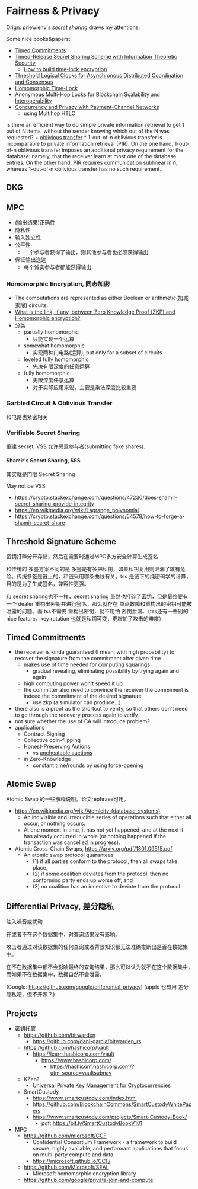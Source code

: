 # Fairness & Privacy

Orign: priewienv's [_secret sharing_](https://blog.priewienv.me/post/randomness-blockchain-1/) draws my attentions.

Some nice books&papers:

+ [Timed Commitments](https://www.iacr.org/archive/crypto2000/18800237/18800237.pdf)
+ [Timed-Release Secret Sharing Scheme with Information Theoretic Security](https://arxiv.org/pdf/1401.5895.pdf)
    + [How to build time-lock encryption](https://eprint.iacr.org/2015/482.pdf)
+ [Threshold Logical Clocks for Asynchronous Distributed Coordination and Consensus](https://arxiv.org/abs/1907.07010)
+ [Homomorphic Time-Lock](https://eprint.iacr.org/2019/635)
+ [Anonymous Multi-Hop Locks for Blockchain Scalability and Interoperability](https://www.ndss-symposium.org/wp-content/uploads/2019/02/ndss2019_09-4_Malavolta_paper.pdf)
+ [Concurrency and Privacy with Payment-Channel Networks](https://eprint.iacr.org/2017/820)
    * using Multihop HTLC


is there an efficient way to do simple private information retrieval to get 1 out of N items, without the sender knowing which out of the N was requested?
    + [oblivious transfer](https://en.wikipedia.org/wiki/Oblivious_transfer)
        * 1-out-of-n oblivious transfer is incomparable to private information retrieval (PIR). On the one hand, 1-out-of-n oblivious transfer imposes an additional privacy requirement for the database: namely, that the receiver learn at most one of the database entries. On the other hand, PIR requires communication sublinear in n, whereas 1-out-of-n oblivious transfer has no such requirement.

## DKG

## MPC
+ (输出结果)正确性
+ 隐私性
+ 输入独立性
+ 公平性
    * 一个参与者获得了输出，则其他参与者也必须获得输出
+ 保证输出送达
    * 每个诚实参与者都能获得输出

### Homomorphic Encryption, 同态加密
+ The computations are represented as either Boolean or arithmetic(加减乘除) circuits.
+ [What is the link, if any, between Zero Knowledge Proof (ZKP) and Homomorphic encryption?](https://crypto.stackexchange.com/questions/57747/what-is-the-link-if-any-between-zero-knowledge-proof-zkp-and-homomorphic-enc)
+ 分类
    * partially homomorphic
        - 只能实现一个运算
    * somewhat homomorphic
        - 实现两种门电路(运算), but only for a subset of circuits
    * leveled fully homomorphic
        - 先决有限深度的任意运算
    * fully homomorphic
        - 无限深度任意运算
        - 对于实际应用来说，主要是乘法深度比较重要

### Garbled Circuit & Oblivious Transfer
和电路也紧密相关

### Verifiable Secret Sharing
重建 secret, VSS 允许恶意参与者(submitting fake shares).

####  Shamir's Secret Sharing, SSS
其实就是门限 Secret Sharing

May not be VSS:

+ https://crypto.stackexchange.com/questions/47230/does-shamir-secret-sharing-provide-integrity
+ https://en.wikipedia.org/wiki/Lagrange_polynomial
+ https://crypto.stackexchange.com/questions/54578/how-to-forge-a-shamir-secret-share


## Threshold Signature Scheme
密钥打碎分开存储，然后在需要时通过MPC多方安全计算生成签名

和传统的 多签方案不同的是 多签是有多把私钥，如果私钥复用则泄漏了就有危险。传统多签是链上的，和链采用哪条曲线有关。tss 是链下的纯密码学的计算，目的是为了生成签名，兼容性更强。

和 secret sharing也不一样，secret sharing 虽然也打碎了密钥，但是最终要有一个 dealer 重构出密钥并进行签名，那么就存在 单点故障和重构出的密钥可能被泄露的问题。而 tss不需要 重构出密钥，就不用怕 密钥泄漏。（tss还有一些别的nice feature，key rotation 也就是私钥可变，更增加了攻击的难度）

## Timed Commitments
+ the receiver is kinda guaranteed (I mean, with high probability) to recover the signature from the commitment after given time
    + makes use of time needed for computing squarings
        + gradual revealing, eliminating possibility by trying again and again 
    + high computing power won't speed it up
    + the committer also need to convince the receiver the commiment is indeed the commitment of the desired signature
        + use zkp (a simulator can produce...)
+ there also is a proof as the shortcut to verify, so that others don't need to go through the recovery process again to verify
+ not sure whether the use of CA will introduce problem?
+ applications
    * Contract Signing
    * Collective coin-flipping
    * Honest-Preserving Autions
        - vs [uncheatable auctions](http://citeseerx.ist.psu.edu/viewdoc/download?doi=10.1.1.24.6692&rep=rep1&type=pdf)
    * in Zero-Knowledge
        - constant time/rounds by using force-opening


## Atomic Swap

Atomic Swap 的一些解释说明。论文rephrase可用。

+ https://en.wikipedia.org/wiki/Atomicity_(database_systems)
    * An indivisible and irreducible series of operations such that either all occur, or nothing occurs.
    * At one moment in time, it has not yet happened, and at the next it has already occurred in whole (or nothing happened if the transaction was cancelled in progress).
+ Atomic Cross-Chain Swaps, https://arxiv.org/pdf/1801.09515.pdf
    * An atomic swap protocol guarantees
        - (1) if all parties conform to the protocol, then all swaps take place,
        - (2) if some coalition deviates from the protocol, then no conforming party ends up worse off, and
        - (3) no coalition has an incentive to deviate from the protocol.

## Differential Privacy, 差分隐私

注入噪音或扰动

在或者不在这个数据集中，对查询结果没有影响。

攻击者通过对该数据集的任何查询或者背景知识都无法准确推断出是否在数据集中。

在不在数据集中都不会影响最终的查询结果，那么可以认为就不在这个数据集中，而如果不在数据集中，数据自然不会泄露。

(Google: https://github.com/google/differential-privacy)
(apple 也有用 差分隐私吧，但不开源？)


## Projects
+ 密钥托管
    * https://github.com/bitwarden
        - https://github.com/dani-garcia/bitwarden_rs
    * https://github.com/hashicorp/vault
        - https://learn.hashicorp.com/vault
            + https://www.hashicorp.com/
                * https://hashiconf.hashicorp.com/?utm_source=vaultsubnav
    * KZen?
        - [Universal Private Key Management for Cryptocurrencies](https://github.com/ChrisLinn/chrislinn.ink/tree/master/res/Universal+Private+Key+Management+for+Cryptocurrencies-draft23.pdf)
    * SmartCustody
        - https://www.smartcustody.com/index.html
        - https://github.com/BlockchainCommons/SmartCustodyWhitePapers
        - https://www.smartcustody.com/projects/Smart-Custody-Book/
            + pdf: https://bit.ly/SmartCustodyBookV101
+ MPC
    * https://github.com/microsoft/CCF
        - Confidential Consortium Framework - a framework to build secure, highly available, and performant applications that focus on multi-party compute and data
        - https://microsoft.github.io/CCF/
    * https://github.com/Microsoft/SEAL
        - Microsoft homomorphic encryption library
    * https://github.com/google/private-join-and-compute

